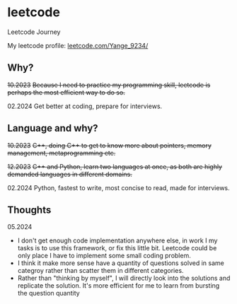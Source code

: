 # leetcode

Leetcode Journey

My leetcode profile: [leetcode.com/Yange_9234/](https://leetcode.com/Yange_9234/)

## Why?

~~10.2023~~
~~Because I need to practice my programming skill, leetcode is perhaps the most efficient way to do so.~~

02.2024
Get better at coding, prepare for interviews.


## Language and why?

~~10.2023~~
~~C++, doing C++ to get to know more about pointers, memory management, metaprogramming etc.~~

~~12.2023~~
~~C++ and Python, learn two languages at once, as both are highly demanded languages in different domains.~~

02.2024
Python, fastest to write, most concise to read, made for interviews.

## Thoughts

05.2024
+ I don't get enough code implementation anywhere else, in work I my tasks is to use this framework, or fix this little bit. Leetcode could be only place I have to implement some small coding problem.
+ I think it make more sense have a quantity of questions solved in same categroy rather than scatter them in different categories.
+ Rather than "thinking by myself", I will directly look into the solutions and replicate the solution. It's more efficient for me to learn from bursting the question quantity
